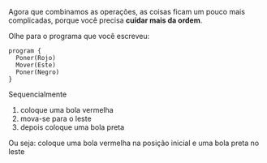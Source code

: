 Agora que combinamos as operações, as coisas ficam um pouco mais complicadas, porque você precisa **cuidar mais da ordem**.

Olhe para o programa que você escreveu:

```puppet
program {
  Poner(Rojo)
  Mover(Este)
  Poner(Negro)
}
```

Sequencialmente

1. coloque uma bola vermelha
1. mova-se para o leste
1. depois coloque uma bola preta

Ou seja: coloque uma bola vermelha na posição inicial e uma bola preta no leste
